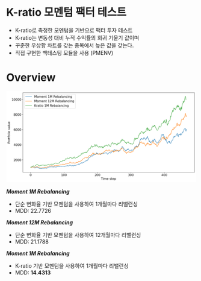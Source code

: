 # K-ratio 모멘텀 팩터 테스트

- K-ratio로 측정한 모멘텀을 기반으로 팩터 투자 테스트
- K-ratio는 변동성 대비 누적 수익률의 회귀 기울기 값이며 
- 꾸준한 우상향 차트를 갖는 종목에서 높은 값을 갖는다. 
- 직접 구현한 백테스팅 모듈을 사용 (PMENV)

# Overview

![Comparison](output.png)

***Moment 1M Rebalancing***
- 단순 변화율 기반 모멘텀을 사용하여 1개월마다 리밸런싱
- MDD: 22.7726

***Moment 12M Rebalancing***
- 단순 변화율 기반 모멘텀을 사용하여 12개월마다 리밸런싱
- MDD: 21.1788

***Moment 1M Rebalancing***
- K-ratio 기반 모멘텀을 사용하여 1개월마다 리밸런싱
- MDD: **14.4313**
